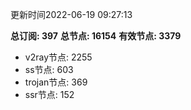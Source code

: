 更新时间2022-06-19 09:27:13

**总订阅: 397**
**总节点: 16154**
**有效节点: 3379**
- v2ray节点: 2255
- ss节点: 603
- trojan节点: 369
- ssr节点: 152
